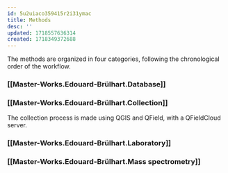 ```yaml
---
id: 5u2uiaco359415r2i31ymac
title: Methods
desc: ''
updated: 1718557636314
created: 1718349372688
---
```

The methods are organized in four categories, following the chronological order of the workflow.

### [[Master-Works.Edouard-Brülhart.Database]]

### [[Master-Works.Edouard-Brülhart.Collection]]
The collection process is made using QGIS and QField, with a QFieldCloud server.

### [[Master-Works.Edouard-Brülhart.Laboratory]]


### [[Master-Works.Edouard-Brülhart.Mass spectrometry]]

